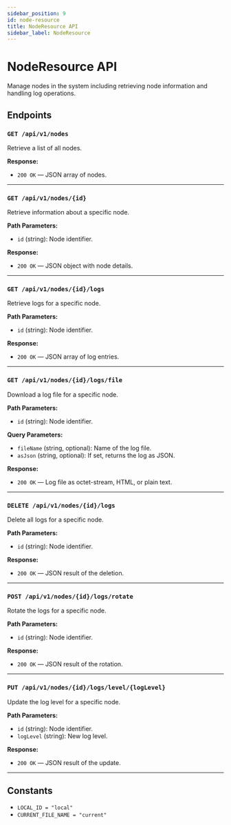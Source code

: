 ```yaml
---
sidebar_position: 9
id: node-resource
title: NodeResource API
sidebar_label: NodeResource
---
```


# NodeResource API

Manage nodes in the system including retrieving node information and handling log operations.

## Endpoints

### `GET /api/v1/nodes`

Retrieve a list of all nodes.

**Response:**  
- `200 OK` — JSON array of nodes.

---

### `GET /api/v1/nodes/{id}`

Retrieve information about a specific node.

**Path Parameters:**  
- `id` (string): Node identifier.

**Response:**  
- `200 OK` — JSON object with node details.

---

### `GET /api/v1/nodes/{id}/logs`

Retrieve logs for a specific node.

**Path Parameters:**  
- `id` (string): Node identifier.

**Response:**  
- `200 OK` — JSON array of log entries.

---

### `GET /api/v1/nodes/{id}/logs/file`

Download a log file for a specific node.

**Path Parameters:**  
- `id` (string): Node identifier.

**Query Parameters:**  
- `fileName` (string, optional): Name of the log file.  
- `asJson` (string, optional): If set, returns the log as JSON.

**Response:**  
- `200 OK` — Log file as octet-stream, HTML, or plain text.

---

### `DELETE /api/v1/nodes/{id}/logs`

Delete all logs for a specific node.

**Path Parameters:**  
- `id` (string): Node identifier.

**Response:**  
- `200 OK` — JSON result of the deletion.

---

### `POST /api/v1/nodes/{id}/logs/rotate`

Rotate the logs for a specific node.

**Path Parameters:**  
- `id` (string): Node identifier.

**Response:**  
- `200 OK` — JSON result of the rotation.

---

### `PUT /api/v1/nodes/{id}/logs/level/{logLevel}`

Update the log level for a specific node.

**Path Parameters:**  
- `id` (string): Node identifier.  
- `logLevel` (string): New log level.

**Response:**  
- `200 OK` — JSON result of the update.

---

## Constants

- `LOCAL_ID = "local"`
- `CURRENT_FILE_NAME = "current"`
